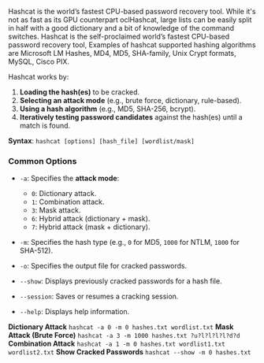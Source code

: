 Hashcat is the world’s fastest CPU-based password recovery tool. While it's not as fast as its GPU counterpart oclHashcat, large lists can be easily split in half with a good dictionary and a bit of knowledge of the command switches. Hashcat is the self-proclaimed world’s fastest CPU-based password recovery tool, Examples of  hashcat  supported hashing algorithms are Microsoft LM Hashes, MD4, MD5, SHA-family, Unix Crypt formats, MySQL, Cisco PIX.

Hashcat works by:

1. **Loading the hash(es)** to be cracked.
2. **Selecting an attack mode** (e.g., brute force, dictionary, rule-based).
3. **Using a hash algorithm** (e.g., MD5, SHA-256, bcrypt).
4. **Iteratively testing password candidates** against the hash(es) until a match is found.

**Syntax**:
	 `hashcat [options] [hash_file] [wordlist/mask]`
	 
### **Common Options**

- `-a`: Specifies the **attack mode**:
    
    - `0`: Dictionary attack.
    - `1`: Combination attack.
    - `3`: Mask attack.
    - `6`: Hybrid attack (dictionary + mask).
    - `7`: Hybrid attack (mask + dictionary).
- `-m`: Specifies the hash type (e.g., `0` for MD5, `1000` for NTLM, `1800` for SHA-512).
    
- `-o`: Specifies the output file for cracked passwords.
    
- `--show`: Displays previously cracked passwords for a hash file.
    
- `--session`: Saves or resumes a cracking session.
    
- `--help`: Displays help information.

**Dictionary Attack**
	`hashcat -a 0 -m 0 hashes.txt wordlist.txt`
**Mask Attack (Brute Force)**
	`hashcat -a 3 -m 1000 hashes.txt ?u?l?l?l?l?d?d`
**Combination Attack**
	`hashcat -a 1 -m 0 hashes.txt wordlist1.txt wordlist2.txt`
**Show Cracked Passwords**
	`hashcat --show -m 0 hashes.txt`


